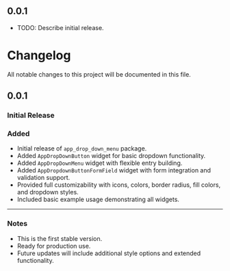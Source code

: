 ## 0.0.1

* TODO: Describe initial release.
# Changelog

All notable changes to this project will be documented in this file.

## 0.0.1
### Initial Release
### Added
- Initial release of `app_drop_down_menu` package.
- Added `AppDropDownButton` widget for basic dropdown functionality.
- Added `AppDropDownMenu` widget with flexible entry building.
- Added `AppDropdownButtonFormField` widget with form integration and validation support.
- Provided full customizability with icons, colors, border radius, fill colors, and dropdown styles.
- Included basic example usage demonstrating all widgets.

---

### Notes
- This is the first stable version.
- Ready for production use.
- Future updates will include additional style options and extended functionality.

